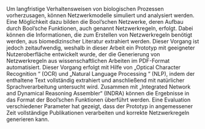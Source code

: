 Um langfristige Verhaltensweisen von biologischen Prozessen vorherzusagen, können Netzwerkmodelle simuliert und analysiert werden. Eine Möglichkeit dazu bilden die Bool’schen Netzwerke, deren Aufbau durch Bool’sche Funktionen, auch genannt Netzwerkregeln, erfolgt. Dabei können die Informationen, die zum Erstellen von Netzwerkregeln benötigt werden, aus biomedizinscher Literatur extrahiert werden. Dieser Vorgang ist jedoch zeitaufwendig, weshalb in dieser Arbeit ein Prototyp mit geeigneter Nutzeroberfläche entwickelt wurde, der die Generierung von Netzwerkregeln aus wissenschaftlichen Arbeiten im PDF-Format automatisiert. Dieser Vorgang erfolgt mit Hilfe von „Optical Character Recognition “ (OCR) und „Natural Language Processing “ (NLP), indem der enthaltene Text vollständig extrahiert und anschließend mit natürlicher Sprachverarbeitung untersucht wird. Zusammen mit „Integrated Network and Dynamical Reasoning Assembler“ (INDRA) können die Ergebnisse in das Format der Bool’schen Funktionen überführt werden. Eine Evaluation verschiedener Parameter hat gezeigt, dass der Prototyp in angemessener Zeit vollständige Publikationen verarbeiten und korrekte Netzwerkregeln generieren kann.
